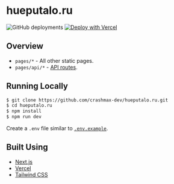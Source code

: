 # hueputalo.ru

![GitHub deployments](https://img.shields.io/github/deployments/crashmax-dev/hueputalo.ru/production?label=deployment&style=for-the-badge&labelColor=000000)
[![Deploy with Vercel](https://img.shields.io/badge/deploy%20with%20vercel-informational?style=for-the-badge&logo=vercel&logoColor=ffffff&color=000000)](https://vercel.com/new/git/external?repository-url=https%3A%2F%2Fgithub.com%2Fcrashmax-dev%2Fhueputalo.ru)

## Overview

- `pages/*` - All other static pages.
- `pages/api/*` - [API routes](https://nextjs.org/docs/api-routes/introduction).

## Running Locally

```bash
$ git clone https://github.com/crashmax-dev/hueputalo.ru.git
$ cd hueputalo.ru
$ npm install
$ npm run dev
```

Create a `.env` file similar to [`.env.example`](https://github.com/crashmax-dev/hueputalo.ru/blob/master/.env.example).

## Built Using

- [Next.js](https://nextjs.org)
- [Vercel](https://vercel.com)
- [Tailwind CSS](https://tailwindcss.com)